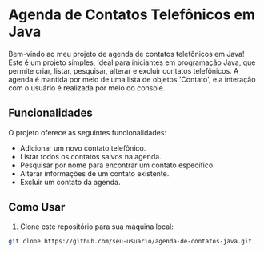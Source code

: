 # Agenda de Contatos Telefônicos em Java

Bem-vindo ao meu projeto de agenda de contatos telefônicos em Java! Este é um projeto simples, ideal para iniciantes em programação Java, que permite criar, listar, pesquisar, alterar e excluir contatos telefônicos. A agenda é mantida por meio de uma lista de objetos 'Contato', e a interação com o usuário é realizada por meio do console.

## Funcionalidades

O projeto oferece as seguintes funcionalidades:

- Adicionar um novo contato telefônico.
- Listar todos os contatos salvos na agenda.
- Pesquisar por nome para encontrar um contato específico.
- Alterar informações de um contato existente.
- Excluir um contato da agenda.

## Como Usar

1. Clone este repositório para sua máquina local:

```bash
git clone https://github.com/seu-usuario/agenda-de-contatos-java.git
